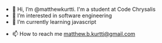 - 👋 Hi, I’m @matthewkurtti. I'm a student at Code Chrysalis
- 👀 I’m interested in software engineering
- 🌱 I’m currently learning javascript
<!-- 💞️ I’m looking to collaborate on java projects-->
- 📫 How to reach me matthew.b.kurtti@gmail.com

<!---
matthewkurtti/matthewkurtti is a ✨ special ✨ repository because its `README.md` (this file) appears on your GitHub profile.
You can click the Preview link to take a look at your changes.
--->
